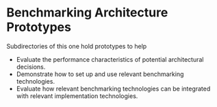 # Benchmarking Architecture Prototypes

Subdirectories of this one hold prototypes to help

- Evaluate the performance characteristics of potential architectural decisions.
- Demonstrate how to set up and use relevant benchmarking technologies.
- Evaluate how relevant benchmarking technologies can be integrated with
  relevant implementation technologies.

